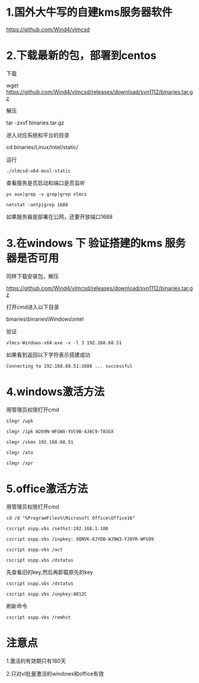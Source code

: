 # 1.国外大牛写的自建kms服务器软件

https://github.com/Wind4/vlmcsd


# 2.下载最新的包，部署到centos

下载

wget https://github.com/Wind4/vlmcsd/releases/download/svn1112/binaries.tar.gz

解压

tar -zxvf binaries.tar.gz

进入对应系统和平台的目录

cd binaries/Linux/intel/static/

运行
```
./vlmcsd-x64-musl-static
```
查看服务是否启动和端口是否监听
```
ps aux|grep -v grep|grep vlmcs

netstat -antp|grep 1688
```
如果服务器是部署在公网，还要开放端口1688

# 3.在windows 下 验证搭建的kms 服务器是否可用

同样下载安装包，解压

https://github.com/Wind4/vlmcsd/releases/download/svn1112/binaries.tar.gz

打开cmd进入以下目录

binaries\binaries\Windows\intel

验证
```
vlmcs-Windows-x64.exe -v -l 3 192.168.68.51
```
如果看到返回以下字符表示搭建成功
```
Connecting to 192.168.68.51:1688 ... successful
```
# 4.windows激活方法

用管理员权限打开cmd
```
slmgr /upk

slmgr /ipk W269N-WFGWX-YVC9B-4J6C9-T83GX

slmgr /skms 192.168.68.51

slmgr /ato

slmgr /xpr
```
# 5.office激活方法

用管理员权限打开cmd
```
cd /d "%ProgramFiles%\Microsoft Office\Office16"

cscript ospp.vbs /sethst:192.168.1.100

cscript ospp.vbs /inpkey: XQNVK-8JYDB-WJ9W3-YJ8YR-WFG99

cscript ospp.vbs /act

cscript ospp.vbs /dstatus
```
先查看旧的key,然后再卸载原先的key
```
cscript ospp.vbs /dstatus

cscript ospp.vbs /unpkey:AB12C
```
刷新命令
```
cscript ospp.vbs /remhst
```
# 注意点

1.激活的有效期只有180天

2.只对vl批量激活的windows和office有效






























